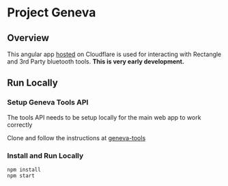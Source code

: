 # Project Geneva

## Overview
This angular app [hosted](https://app.rctngl.au) on Cloudflare is used for interacting with Rectangle and 3rd Party bluetooth tools. **This is very early development.** 

## Run Locally

### Setup Geneva Tools API

The tools API needs to be setup locally for the main web app to work correctly

Clone and follow the instructions at [geneva-tools](https://github.com/rctngl/geneva-tools/)

### Install and Run Locally

```
npm install
npm start
```

